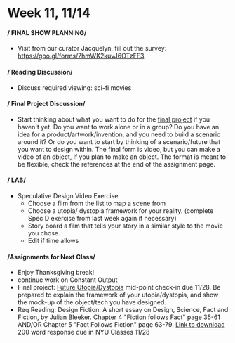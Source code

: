 # Week 11, 11/14


#### / FINAL SHOW PLANNING/

* Visit from our curator Jacquelyn, fill out the survey: https://goo.gl/forms/7hmWK2kuvJ6OTzFF3


#### / Reading Discussion/

* Discuss required viewing: sci-fi movies  

#### / Final Project Discussion/ 

* Start thinking about what you want to do for the [final project](future.md) if you haven't yet. Do you want to work alone or in a group? Do you have an idea for a product/artwork/invention, and you need to build a scenario around it? Or do you want to start by thinking of a scenario/future that you want to design within. The final form is video, but you can make a video of an object, if you plan to make an object. The format is meant to be flexible, check the references at the end of the assignment page. 

#### / LAB/ 

* Speculative Design Video Exercise
  * Choose a film from the list to map a scene from
  * Choose a utopia/ dystopia framework for your reality. (complete Spec D exercise from last week again if necessary)
  * Story board a film that tells your story in a similar style to the movie you chose. 
  * Edit if time allows

#### /Assignments for Next Class/

* Enjoy Thanksgiving break! 
* continue work on Constant Output 
* Final project: [Future Utopia/Dystopia](future.md) mid-point check-in due 11/28. Be prepared to explain the framework of your utopia/dystopia, and show the mock-up of the object/tech you have designed. 
* Req Reading: Design Fiction: A short essay on Design, Science, Fact and Fiction, by Julian Bleeker. Chapter 4 "Fiction follows Fact" page 35-61 AND/OR Chapter 5 "Fact Follows Fiction" page 63-79. [Link to download ](https://drive.google.com/file/d/1l3ZEiOV0HaxEgxqSD3uGNMd-fniFpFaj/view?usp=sharing) 200 word response due in NYU Classes 11/28
